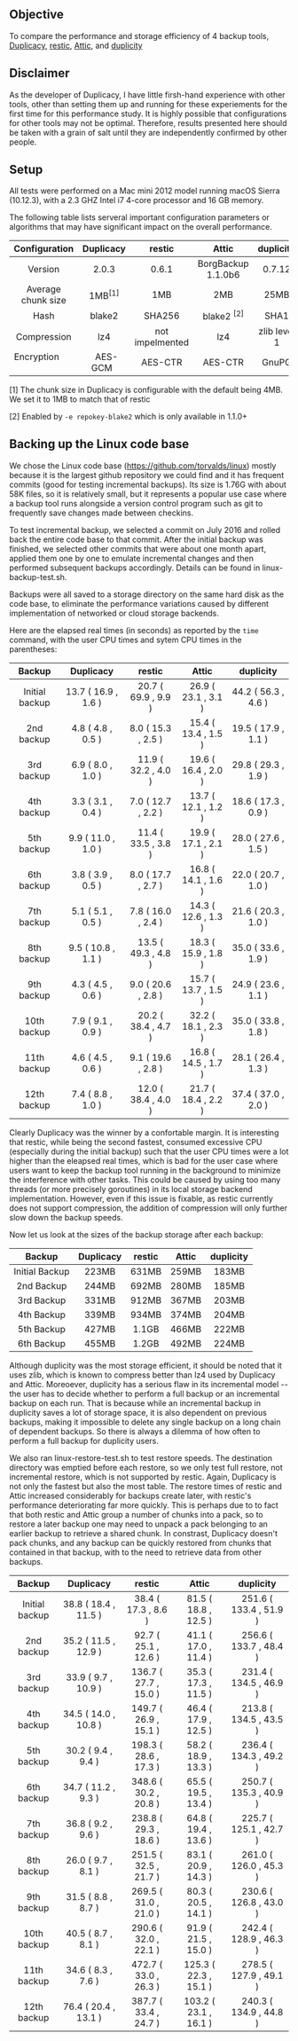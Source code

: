 ## Objective

To compare the performance and storage efficiency of 4 backup tools, [Duplicacy](https://github.com/gilbertchen/duplicacy), [restic](https://github.com/restic/restic), [Attic](https://github.com/borgbackup/borg), and [duplicity](http://duplicity.nongnu.org/)

## Disclaimer
As the developer of Duplicacy, I have little firsh-hand experience with other tools, other than setting them up and running for these experiements for the first time for this performance study.  It is highly possible that configurations for other tools may not be optimal.  Therefore, results presented here should be taken with a grain of salt until they are independently confirmed by other people.

## Setup

All tests were performed on a Mac mini 2012 model running macOS Sierra (10.12.3), with a 2.3 GHZ Intel i7 4-core processor and 16 GB memory.

The following table lists serveral important configuration parameters or algorithms that may have significant impact on the overall performance.

| Configuration      |   Duplicacy   |   restic              |   Attic    |  duplicity  | 
|:------------------:|:-------------:|:---------------------:|:----------:|:-----------:|
| Version            |   2.0.3      |    0.6.1               |    BorgBackup 1.1.0b6    |    0.7.12    |
| Average chunk size |     1MB<sup>[1]</sup>     |    1MB               |     2MB    |     25MB     |
| Hash               |     blake2    |    SHA256             |  blake2 <sup>[2]</sup>|  SHA1    |
| Compression        |    lz4        |    not impelmented    |    lz4     | zlib level 1|
| Encryption         |    AES-GCM    |   AES-CTR             |  AES-CTR   |  GnuPG      |

[1] The chunk size in Duplicacy is configurable with the default being 4MB.  We set it to 1MB to match that of restic

[2] Enabled by `-e repokey-blake2` which is only available in 1.1.0+

## Backing up the Linux code base

We chose the Linux code base (https://github.com/torvalds/linux) mostly because it is the largest github repository we could find and it has frequent commits (good for testing incremental backups).  Its size is 1.76G with about 58K files, so it is relatively small, but it represents a popular use case where a backup tool runs alongside a version control program such as git to frequently save changes made between checkins.

To test incremental backup, we selected a commit on July 2016 and rolled back the entire code base to that commit. After the initial backup was finished, we selected other commits that were about one month apart, applied them one by one to emulate incremental changes and then performed subsequent backups accordingly.  Details can be found in linux-backup-test.sh.

Backups were all saved to a storage directory on the same hard disk as the code base, to eliminate the performance variations caused by different implementation of networked or cloud storage backends.

Here are the elapsed real times (in seconds) as reported by the `time` command, with the user CPU times and sytem CPU times in the parentheses:

| Backup             |   Duplicacy  |   restic   |   Attic    |  duplicity  | 
|:------------------:|:----------------:|:----------:|:----------:|:-----------:|
| Initial backup | 13.7 ( 16.9 , 1.6 ) | 20.7 ( 69.9 , 9.9 ) | 26.9 ( 23.1 , 3.1 ) | 44.2 ( 56.3 , 4.6 ) | 
| 2nd backup | 4.8 ( 4.8 , 0.5 ) | 8.0 ( 15.3 , 2.5 ) | 15.4 ( 13.4 , 1.5 ) | 19.5 ( 17.9 , 1.1 ) | 
| 3rd backup | 6.9 ( 8.0 , 1.0 ) | 11.9 ( 32.2 , 4.0 ) | 19.6 ( 16.4 , 2.0 ) | 29.8 ( 29.3 , 1.9 ) | 
| 4th backup | 3.3 ( 3.1 , 0.4 ) | 7.0 ( 12.7 , 2.2 ) | 13.7 ( 12.1 , 1.2 ) | 18.6 ( 17.3 , 0.9 ) | 
| 5th backup | 9.9 ( 11.0 , 1.0 ) | 11.4 ( 33.5 , 3.8 ) | 19.9 ( 17.1 , 2.1 ) | 28.0 ( 27.6 , 1.5 ) | 
| 6th backup | 3.8 ( 3.9 , 0.5 ) | 8.0 ( 17.7 , 2.7 ) | 16.8 ( 14.1 , 1.6 ) | 22.0 ( 20.7 , 1.0 ) | 
| 7th backup | 5.1 ( 5.1 , 0.5 ) | 7.8 ( 16.0 , 2.4 ) | 14.3 ( 12.6 , 1.3 ) | 21.6 ( 20.3 , 1.0 ) | 
| 8th backup | 9.5 ( 10.8 , 1.1 ) | 13.5 ( 49.3 , 4.8 ) | 18.3 ( 15.9 , 1.8 ) | 35.0 ( 33.6 , 1.9 ) | 
| 9th backup | 4.3 ( 4.5 , 0.6 ) | 9.0 ( 20.6 , 2.8 ) | 15.7 ( 13.7 , 1.5 ) | 24.9 ( 23.6 , 1.1 ) | 
| 10th backup | 7.9 ( 9.1 , 0.9 ) | 20.2 ( 38.4 , 4.7 ) | 32.2 ( 18.1 , 2.3 ) | 35.0 ( 33.8 , 1.8 ) | 
| 11th backup | 4.6 ( 4.5 , 0.6 ) | 9.1 ( 19.6 , 2.8 ) | 16.8 ( 14.5 , 1.7 ) | 28.1 ( 26.4 , 1.3 ) | 
| 12th backup | 7.4 ( 8.8 , 1.0 ) | 12.0 ( 38.4 , 4.0 ) | 21.7 ( 18.4 , 2.2 ) | 37.4 ( 37.0 , 2.0 ) | 


Clearly Duplicacy was the winner by a confortable margin.  It is interesting that restic, while being the second fastest, consumed excessive CPU (especially during the initial backup) such that the user CPU times were a lot higher than the eleapsed real times, which is bad for the user case where users want to keep the backup tool running in the background to minimize the interference with other tasks.  This could be caused by using too many threads (or more precisely goroutines) in its local storage backend implementation.  However, even if this issue is fixable, as restic currently does not support compression, the addition of compression will only further slow down the backup speeds.

Now let us look at the sizes of the backup storage after each backup:

| Backup             |   Duplicacy  |   restic   |   Attic    |  duplicity  | 
|:------------------:|:----------------:|:----------:|:----------:|:-----------:|
| Initial Backup     | 223MB | 631MB | 259MB | 183MB |
| 2nd Backup         | 244MB | 692MB | 280MB | 185MB |
| 3rd Backup         | 331MB | 912MB | 367MB | 203MB |
| 4th Backup         | 339MB | 934MB | 374MB | 204MB |
| 5th Backup         | 427MB | 1.1GB | 466MB | 222MB |
| 6th Backup         | 455MB | 1.2GB | 492MB | 224MB |

Although duplicity was the most storage efficient, it should be noted that it uses zlib, which is known to compress better than lz4 used by Duplicacy and Attic.  Moreoever, duplicity has a serious flaw in its incremental model -- the user has to decide whether to perform a full backup or an incremental backup on each run.  That is because while an incremental backup in duplicity saves a lot of storage space, it is also dependent on previous backups, making it impossible to delete any single backup on a long chain of dependent backups. So there is always a dilemma of how often to perform a full backup for duplicity users.

We also ran linux-restore-test.sh to test restore speeds.  The destination directory was emptied before each restore, so we only test full restore, not incremental restore, which is not supported by restic.  Again, Duplicacy is not only the fastest but also the most table.  The restore times of restic and Attic increased considerably for backups create later, with restic's performance deteriorating far more quickly.  This is perhaps due to to fact that both restic and Attic group a number of chunks into a pack, so to restore a later backup one may need to unpack a pack belonging to an earlier backup to retrieve a shared chunk.  In constrast, Duplicacy doesn't pack chunks, and any backup can be quickly restored from chunks that contained in that backup, with to the need to retrieve data from other backups.

| Backup             |   Duplicacy  |   restic   |   Attic    |  duplicity  | 
|:------------------:|:----------------:|:----------:|:----------:|:-----------:|
| Initial backup | 38.8 ( 18.4 , 11.5 ) | 38.4 ( 17.3 , 8.6 ) | 81.5 ( 18.8 , 12.5 ) | 251.6 ( 133.4 , 51.9 ) | 
| 2nd backup | 35.2 ( 11.5 , 12.9 ) | 92.7 ( 25.1 , 12.6 ) | 41.1 ( 17.0 , 11.4 ) | 256.6 ( 133.7 , 48.4 ) | 
| 3rd backup | 33.9 ( 9.7 , 10.9 ) | 136.7 ( 27.7 , 15.0 ) | 35.3 ( 17.3 , 11.5 ) | 231.4 ( 134.5 , 46.9 ) | 
| 4th backup | 34.5 ( 14.0 , 10.8 ) | 149.7 ( 26.9 , 15.1 ) | 46.4 ( 17.9 , 12.5 ) | 213.8 ( 134.5 , 43.5 ) | 
| 5th backup | 30.2 ( 9.4 , 9.4 ) | 198.3 ( 28.6 , 17.3 ) | 58.2 ( 18.9 , 13.3 ) | 236.4 ( 134.3 , 49.2 ) | 
| 6th backup | 34.7 ( 11.2 , 9.3 ) | 348.6 ( 30.2 , 20.8 ) | 65.5 ( 19.5 , 13.4 ) | 250.7 ( 135.3 , 40.9 ) | 
| 7th backup | 36.8 ( 9.2 , 9.6 ) | 238.8 ( 29.3 , 18.6 ) | 64.8 ( 19.4 , 13.6 ) | 225.7 ( 125.1 , 42.7 ) | 
| 8th backup | 26.0 ( 9.7 , 8.1 ) | 251.5 ( 32.5 , 21.7 ) | 83.1 ( 20.9 , 14.3 ) | 261.0 ( 126.0 , 45.3 ) | 
| 9th backup | 31.5 ( 8.8 , 8.7 ) | 269.5 ( 31.0 , 21.0 ) | 80.3 ( 20.5 , 14.1 ) | 230.6 ( 126.8 , 43.0 ) | 
| 10th backup | 40.5 ( 8.7 , 8.1 ) | 290.6 ( 32.0 , 22.1 ) | 91.9 ( 21.5 , 15.0 ) | 242.4 ( 128.9 , 46.3 ) | 
| 11th backup | 34.6 ( 8.3 , 7.6 ) | 472.7 ( 33.0 , 26.3 ) | 125.3 ( 22.3 , 15.1 ) | 278.5 ( 127.9 , 49.1 ) | 
| 12th backup | 76.4 ( 20.4 , 13.1 ) | 387.7 ( 33.4 , 24.7 ) | 103.2 ( 23.1 , 16.1 ) | 240.3 ( 134.9 , 44.8 ) | 


